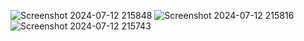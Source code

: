 ![Screenshot 2024-07-12 215848](https://github.com/user-attachments/assets/5e17367d-864c-482d-acff-a3a17f72e63e)
![Screenshot 2024-07-12 215816](https://github.com/user-attachments/assets/256e2a25-995b-431b-9da2-cff6f4a9a82f)
![Screenshot 2024-07-12 215743](https://github.com/user-attachments/assets/98f03ec6-bf5b-4aa6-8322-31bc37fb1ec9)
